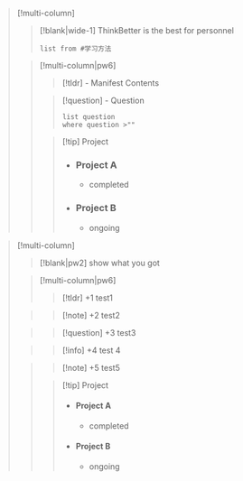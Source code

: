 

> [!multi-column]
>
>> [!blank|wide-1]
>> ThinkBetter is the best for personnel 
>> 
>> ```dataview 
>> list from #学习方法
>> ```
>
> > [!multi-column|pw6]
> >
> > > [!tldr] - Manifest
> > > Contents
> >
> > > [!question] - Question
> > > ```dataview
> > >list question
> > >where question >""
> > >```
> >
> > > [!tip] Project
> > > - ### Project A
> > > 	- completed
> > > - ### Project B
> > > 	- ongoing
>



>[!multi-column]
>
>>[!blank|pw2]
>>show what you got 
>
>>[!multi-column|pw6]
>>
>>>[!tldr] +1
>>>test1
>
>>>[!note] +2
>>>test2
>
>>>[!question] +3
>>>test3
>
>>>[!info] +4
>>>test 4
>
>>>[!note] +5
>>>test5
>>
>>
> > > [!tip] Project
> > > - #### Project A
> > > 	- completed
> > > - #### Project B
> > > 	- ongoing












